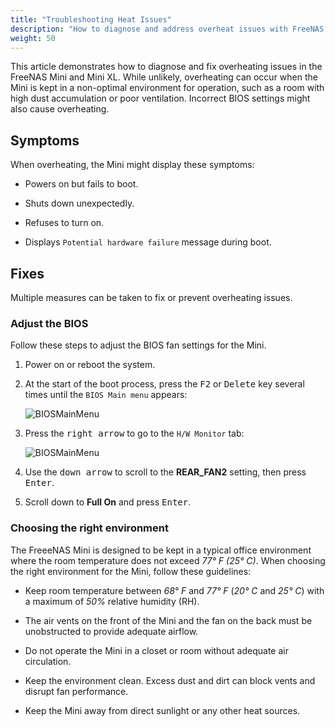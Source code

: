 ```yaml
---
title: "Troubleshooting Heat Issues"
description: "How to diagnose and address overheat issues with FreeNAS Mini systems."
weight: 50
---
```




This article demonstrates how to diagnose and fix overheating issues in the FreeNAS Mini and Mini XL. While unlikely, overheating can occur when the Mini is kept in a non-optimal environment for operation, such as a room with high dust accumulation or poor ventilation. Incorrect BIOS settings might also cause overheating.

## Symptoms

When overheating, the Mini might display these symptoms:

* Powers on but fails to boot.

* Shuts down unexpectedly.

* Refuses to turn on.

* Displays `Potential hardware failure` message during boot.

## Fixes

Multiple measures can be taken to fix or prevent overheating issues.

### Adjust the BIOS

Follow these steps to adjust the BIOS fan settings for the Mini.

1. Power on or reboot the system.

2. At the start of the boot process, press the <kbd>F2</kbd> or <kbd>Delete</kbd> key several times until the `BIOS Main menu` appears:

   ![BIOSMainMenu](/images/Hardware/LegacyBIOSMainMenu.png)

3. Press the <kbd>right arrow</kbd> to go to the `H/W Monitor` tab:

   ![BIOSMainMenu](/images/Hardware/LegacyHWMonitor.png)

4. Use the <kbd>down arrow</kbd> to scroll to the **REAR_FAN2** setting, then press <kbd>Enter</kbd>.

5. Scroll down to **Full On** and press <kbd>Enter</kbd>.

### Choosing the right environment

The FreeeNAS Mini is designed to be kept in a typical office environment where the room temperature does not exceed *77° F (25° C)*. When choosing the right environment for the Mini, follow these guidelines:

* Keep room temperature between *68° F* and *77° F* (*20° C* and *25° C*) with a maximum of *50%* relative humidity (RH).

* The air vents on the front of the Mini and the fan on the back must be unobstructed to provide adequate airflow.

* Do not operate the Mini in a closet or room without adequate air circulation.

* Keep the environment clean. Excess dust and dirt can block vents and disrupt fan performance.

* Keep the Mini away from direct sunlight or any other heat sources.
